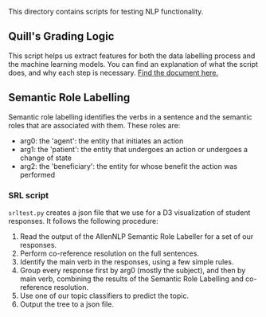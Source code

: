 This directory contains scripts for testing NLP functionality.

## Quill's Grading Logic
This script helps us extract features for both the data labelling process and the machine learning models. You can find an explanation of what the script does, and why each step is necessary. [Find the document here.](https://www.notion.so/Quill-Comprehension-Grading-Logic-395e3ba566484790a9187ddeb7cdfc6a#e34312ec6830435ba5e1c5b70737898e)

## Semantic Role Labelling

Semantic role labelling identifies the verbs in a sentence and the semantic roles that are associated with them.
These roles are:

- arg0: the 'agent': the entity that initiates an action
- arg1: the 'patient': the entity that undergoes an action or undergoes a change of state
- arg2: the 'beneficiary': the entity for whose benefit the action was performed


### SRL script

`srltest.py` creates a json file that we use for a D3 visualization of student responses. 
It follows the following procedure: 

1. Read the output of the AllenNLP Semantic Role Labeller for a set of our responses.
2. Perform co-reference resolution on the full sentences. 
3. Identify the main verb in the responses, using a few simple rules.
4. Group every response first by arg0 (mostly the subject), and then by main verb, combining
the results of the Semantic Role Labelling and co-reference resolution.
5. Use one of our topic classifiers to predict the topic. 
6. Output the tree to a json file.



